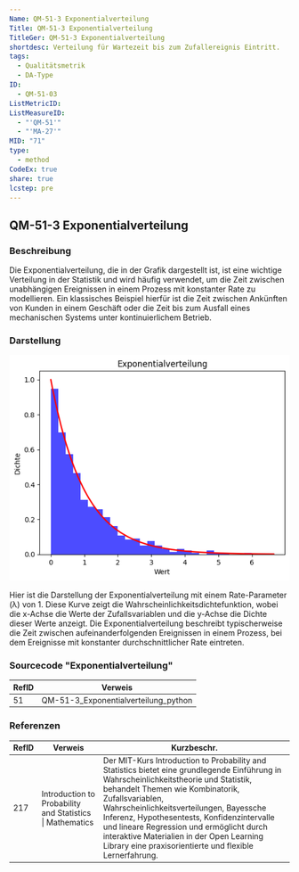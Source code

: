 ```yaml
---
Name: QM-51-3 Exponentialverteilung
Title: QM-51-3 Exponentialverteilung
TitleGer: QM-51-3 Exponentialverteilung
shortdesc: Verteilung für Wartezeit bis zum Zufallereignis Eintritt.
tags:
  - Qualitätsmetrik
  - DA-Type
ID:
  - QM-51-03
ListMetricID: 
ListMeasureID:
  - "'QM-51'"
  - "'MA-27'"
MID: "71"
type:
  - method
CodeEx: true
share: true
lcstep: pre
---
```

## QM-51-3 Exponentialverteilung

### Beschreibung
  
Die Exponentialverteilung, die in der Grafik dargestellt ist, ist eine wichtige Verteilung in der Statistik und wird häufig verwendet, um die Zeit zwischen unabhängigen Ereignissen in einem Prozess mit konstanter Rate zu modellieren. Ein klassisches Beispiel hierfür ist die Zeit zwischen Ankünften von Kunden in einem Geschäft oder die Zeit bis zum Ausfall eines mechanischen Systems unter kontinuierlichem Betrieb.

### Darstellung

![Beispiel einer Exponentialverteilung](../../../../../9999_Images/Exponentialverteilung_1.png)

Hier ist die Darstellung der Exponentialverteilung mit einem Rate-Parameter (λ) von 1. Diese Kurve zeigt die Wahrscheinlichkeitsdichtefunktion, wobei die x-Achse die Werte der Zufallsvariablen und die y-Achse die Dichte dieser Werte anzeigt. Die Exponentialverteilung beschreibt typischerweise die Zeit zwischen aufeinanderfolgenden Ereignissen in einem Prozess, bei dem Ereignisse mit konstanter durchschnittlicher Rate eintreten.


### Sourcecode "Exponentialverteilung"

| RefID | Verweis                              |
| ----- | ------------------------------------ |
| 51    | QM-51-3_Exponentialverteilung_python |




### Referenzen

| RefID | Verweis                                                     | Kurzbeschr.                                                                                                                                                                                                                                                                                                                                                                                                                                 |
| ----- | ----------------------------------------------------------- | ------------------------------------------------------------------------------------------------------------------------------------------------------------------------------------------------------------------------------------------------------------------------------------------------------------------------------------------------------------------------------------------------------------------------------------------- |
| 217   |  Introduction to Probability and Statistics \| Mathematics  | Der MIT-Kurs Introduction to Probability and Statistics bietet eine grundlegende Einführung in Wahrscheinlichkeitstheorie und Statistik, behandelt Themen wie Kombinatorik, Zufallsvariablen, Wahrscheinlichkeitsverteilungen, Bayessche Inferenz, Hypothesentests, Konfidenzintervalle und lineare Regression und ermöglicht durch interaktive Materialien in der Open Learning Library eine praxisorientierte und flexible Lernerfahrung. |


